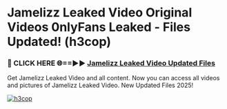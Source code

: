 # Jamelizz Leaked Video Original Videos 0nlyFans Leaked - Files Updated! (h3cop)

<h3>🔴 CLICK HERE 🌐==►► <a href="https://tinyurl.com/2wckxsce" rel="nofollow">Jamelizz Leaked Video Updated Files</a></h3>

Get Jamelizz Leaked Video and all content. Now you can access all videos and pictures of Jamelizz Leaked Video. New Updated Files 2025!

[![h3cop](https://i.imgur.com/AFduVYN.gif)](https://tinyurl.com/2wckxsce)

